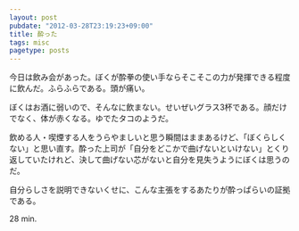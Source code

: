 ```yaml
---
layout: post
pubdate: "2012-03-28T23:19:23+09:00"
title: 酔った
tags: misc
pagetype: posts
---
```

今日は飲み会があった。ぼくが酔拳の使い手ならそこそこの力が発揮できる程度に飲んだ。ふらふらである。頭が痛い。

ぼくはお酒に弱いので、そんなに飲まない。せいぜいグラス3杯である。顔だけでなく、体が赤くなる。ゆでたタコのようだ。

飲める人・喫煙する人をうらやましいと思う瞬間はままあるけど、「ぼくらしくない」と思い直す。酔った上司が「自分をどこかで曲げないといけない」とくり返していたけれど、決して曲げない芯がないと自分を見失うようにぼくは思うのだ。

自分らしさを説明できないくせに、こんな主張をするあたりが酔っぱらいの証拠である。

28 min.
